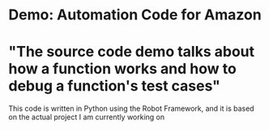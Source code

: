 Demo: Automation Code for Amazon
=======
"The source code demo talks about how a function works and how to debug a function's test cases" 
=======
This code is written in Python using the Robot Framework, and it is based on the actual project I am currently working on


